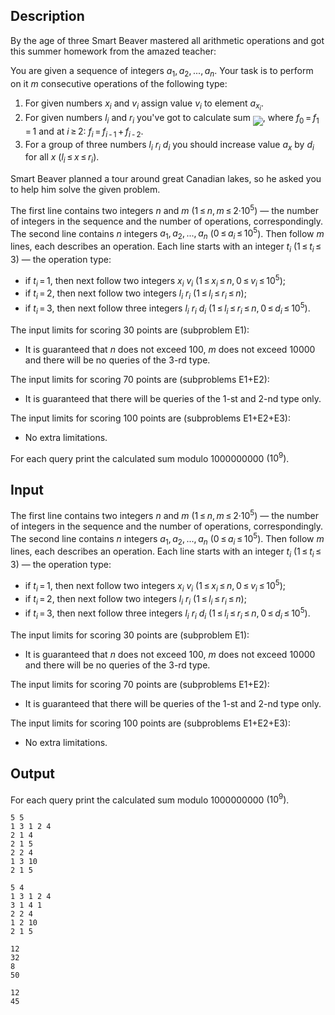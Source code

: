 ## Description

<div><p>By the age of three Smart Beaver mastered all arithmetic operations and got this summer homework from the amazed teacher:</p><p>You are given a sequence of integers <span class="tex-span"><i>a</i><sub class="lower-index">1</sub>, <i>a</i><sub class="lower-index">2</sub>, ..., <i>a</i><sub class="lower-index"><i>n</i></sub></span>. Your task is to perform on it <span class="tex-span"><i>m</i></span> consecutive operations of the following type:</p><ol> <li> For given numbers <span class="tex-span"><i>x</i><sub class="lower-index"><i>i</i></sub></span> and <span class="tex-span"><i>v</i><sub class="lower-index"><i>i</i></sub></span> assign value <span class="tex-span"><i>v</i><sub class="lower-index"><i>i</i></sub></span> to element <span class="tex-span"><i>a</i><sub class="lower-index"><i>x</i><sub class="lower-index"><i>i</i></sub></sub></span>. </li><li> For given numbers <span class="tex-span"><i>l</i><sub class="lower-index"><i>i</i></sub></span> and <span class="tex-span"><i>r</i><sub class="lower-index"><i>i</i></sub></span> you've got to calculate sum <img align="middle" class="tex-formula" src="file://IsLO3pyi.png" style="max-width: 100.0%;max-height: 100.0%;">, where <span class="tex-span"><i>f</i><sub class="lower-index">0</sub> = <i>f</i><sub class="lower-index">1</sub> = 1</span> and at <span class="tex-span"><i>i</i> ≥ 2</span>: <span class="tex-span"><i>f</i><sub class="lower-index"><i>i</i></sub> = <i>f</i><sub class="lower-index"><i>i</i> - 1</sub> + <i>f</i><sub class="lower-index"><i>i</i> - 2</sub></span>. </li><li> For a group of three numbers <span class="tex-span"><i>l</i><sub class="lower-index"><i>i</i></sub></span> <span class="tex-span"><i>r</i><sub class="lower-index"><i>i</i></sub></span> <span class="tex-span"><i>d</i><sub class="lower-index"><i>i</i></sub></span> you should increase value <span class="tex-span"><i>a</i><sub class="lower-index"><i>x</i></sub></span> by <span class="tex-span"><i>d</i><sub class="lower-index"><i>i</i></sub></span> for all <span class="tex-span"><i>x</i></span> <span class="tex-span">(<i>l</i><sub class="lower-index"><i>i</i></sub> ≤ <i>x</i> ≤ <i>r</i><sub class="lower-index"><i>i</i></sub>)</span>. </li></ol><p>Smart Beaver planned a tour around great Canadian lakes, so he asked you to help him solve the given problem.</p></div><div class="input-specification"><p>The first line contains two integers <span class="tex-span"><i>n</i></span> and <span class="tex-span"><i>m</i></span> (<span class="tex-span">1 ≤ <i>n</i>, <i>m</i> ≤ 2·10<sup class="upper-index">5</sup></span>) — the number of integers in the sequence and the number of operations, correspondingly. The second line contains <span class="tex-span"><i>n</i></span> integers <span class="tex-span"><i>a</i><sub class="lower-index">1</sub>, <i>a</i><sub class="lower-index">2</sub>, ..., <i>a</i><sub class="lower-index"><i>n</i></sub></span> (<span class="tex-span">0 ≤ <i>a</i><sub class="lower-index"><i>i</i></sub> ≤ 10<sup class="upper-index">5</sup></span>). Then follow <span class="tex-span"><i>m</i></span> lines, each describes an operation. Each line starts with an integer <span class="tex-span"><i>t</i><sub class="lower-index"><i>i</i></sub></span> (<span class="tex-span">1 ≤ <i>t</i><sub class="lower-index"><i>i</i></sub> ≤ 3</span>) — the operation type: </p><ul> <li> if <span class="tex-span"><i>t</i><sub class="lower-index"><i>i</i></sub> = 1</span>, then next follow two integers <span class="tex-span"><i>x</i><sub class="lower-index"><i>i</i></sub></span> <span class="tex-span"><i>v</i><sub class="lower-index"><i>i</i></sub></span> (<span class="tex-span">1 ≤ <i>x</i><sub class="lower-index"><i>i</i></sub> ≤ <i>n</i>, 0 ≤ <i>v</i><sub class="lower-index"><i>i</i></sub> ≤ 10<sup class="upper-index">5</sup></span>); </li><li> if <span class="tex-span"><i>t</i><sub class="lower-index"><i>i</i></sub> = 2</span>, then next follow two integers <span class="tex-span"><i>l</i><sub class="lower-index"><i>i</i></sub></span> <span class="tex-span"><i>r</i><sub class="lower-index"><i>i</i></sub></span> (<span class="tex-span">1 ≤ <i>l</i><sub class="lower-index"><i>i</i></sub> ≤ <i>r</i><sub class="lower-index"><i>i</i></sub> ≤ <i>n</i></span>); </li><li> if <span class="tex-span"><i>t</i><sub class="lower-index"><i>i</i></sub> = 3</span>, then next follow three integers <span class="tex-span"><i>l</i><sub class="lower-index"><i>i</i></sub></span> <span class="tex-span"><i>r</i><sub class="lower-index"><i>i</i></sub></span> <span class="tex-span"><i>d</i><sub class="lower-index"><i>i</i></sub></span> (<span class="tex-span">1 ≤ <i>l</i><sub class="lower-index"><i>i</i></sub> ≤ <i>r</i><sub class="lower-index"><i>i</i></sub> ≤ <i>n</i>, 0 ≤ <i>d</i><sub class="lower-index"><i>i</i></sub> ≤ 10<sup class="upper-index">5</sup></span>). </li></ul><p>The input limits for scoring <span class="tex-span">30</span> points are (subproblem E1): </p><ul> <li> It is guaranteed that <span class="tex-span"><i>n</i></span> does not exceed <span class="tex-span">100</span>, <span class="tex-span"><i>m</i></span> does not exceed <span class="tex-span">10000</span> and there will be no queries of the <span class="tex-span">3</span>-rd type. </li></ul><p>The input limits for scoring <span class="tex-span">70</span> points are (subproblems E1+E2): </p><ul> <li> It is guaranteed that there will be queries of the <span class="tex-span">1</span>-st and <span class="tex-span">2</span>-nd type only. </li></ul><p>The input limits for scoring <span class="tex-span">100</span> points are (subproblems E1+E2+E3): </p><ul> <li> No extra limitations. </li></ul></div><div class="output-specification"><p>For each query print the calculated sum modulo <span class="tex-span">1000000000</span> <span class="tex-span">(10<sup class="upper-index">9</sup>)</span>.</p></div>

## Input

<p>The first line contains two integers <span class="tex-span"><i>n</i></span> and <span class="tex-span"><i>m</i></span> (<span class="tex-span">1 ≤ <i>n</i>, <i>m</i> ≤ 2·10<sup class="upper-index">5</sup></span>) — the number of integers in the sequence and the number of operations, correspondingly. The second line contains <span class="tex-span"><i>n</i></span> integers <span class="tex-span"><i>a</i><sub class="lower-index">1</sub>, <i>a</i><sub class="lower-index">2</sub>, ..., <i>a</i><sub class="lower-index"><i>n</i></sub></span> (<span class="tex-span">0 ≤ <i>a</i><sub class="lower-index"><i>i</i></sub> ≤ 10<sup class="upper-index">5</sup></span>). Then follow <span class="tex-span"><i>m</i></span> lines, each describes an operation. Each line starts with an integer <span class="tex-span"><i>t</i><sub class="lower-index"><i>i</i></sub></span> (<span class="tex-span">1 ≤ <i>t</i><sub class="lower-index"><i>i</i></sub> ≤ 3</span>) — the operation type: </p><ul> <li> if <span class="tex-span"><i>t</i><sub class="lower-index"><i>i</i></sub> = 1</span>, then next follow two integers <span class="tex-span"><i>x</i><sub class="lower-index"><i>i</i></sub></span> <span class="tex-span"><i>v</i><sub class="lower-index"><i>i</i></sub></span> (<span class="tex-span">1 ≤ <i>x</i><sub class="lower-index"><i>i</i></sub> ≤ <i>n</i>, 0 ≤ <i>v</i><sub class="lower-index"><i>i</i></sub> ≤ 10<sup class="upper-index">5</sup></span>); </li><li> if <span class="tex-span"><i>t</i><sub class="lower-index"><i>i</i></sub> = 2</span>, then next follow two integers <span class="tex-span"><i>l</i><sub class="lower-index"><i>i</i></sub></span> <span class="tex-span"><i>r</i><sub class="lower-index"><i>i</i></sub></span> (<span class="tex-span">1 ≤ <i>l</i><sub class="lower-index"><i>i</i></sub> ≤ <i>r</i><sub class="lower-index"><i>i</i></sub> ≤ <i>n</i></span>); </li><li> if <span class="tex-span"><i>t</i><sub class="lower-index"><i>i</i></sub> = 3</span>, then next follow three integers <span class="tex-span"><i>l</i><sub class="lower-index"><i>i</i></sub></span> <span class="tex-span"><i>r</i><sub class="lower-index"><i>i</i></sub></span> <span class="tex-span"><i>d</i><sub class="lower-index"><i>i</i></sub></span> (<span class="tex-span">1 ≤ <i>l</i><sub class="lower-index"><i>i</i></sub> ≤ <i>r</i><sub class="lower-index"><i>i</i></sub> ≤ <i>n</i>, 0 ≤ <i>d</i><sub class="lower-index"><i>i</i></sub> ≤ 10<sup class="upper-index">5</sup></span>). </li></ul><p>The input limits for scoring <span class="tex-span">30</span> points are (subproblem E1): </p><ul> <li> It is guaranteed that <span class="tex-span"><i>n</i></span> does not exceed <span class="tex-span">100</span>, <span class="tex-span"><i>m</i></span> does not exceed <span class="tex-span">10000</span> and there will be no queries of the <span class="tex-span">3</span>-rd type. </li></ul><p>The input limits for scoring <span class="tex-span">70</span> points are (subproblems E1+E2): </p><ul> <li> It is guaranteed that there will be queries of the <span class="tex-span">1</span>-st and <span class="tex-span">2</span>-nd type only. </li></ul><p>The input limits for scoring <span class="tex-span">100</span> points are (subproblems E1+E2+E3): </p><ul> <li> No extra limitations. </li></ul>

## Output

<p>For each query print the calculated sum modulo <span class="tex-span">1000000000</span> <span class="tex-span">(10<sup class="upper-index">9</sup>)</span>.</p>





```input1
5 5
1 3 1 2 4
2 1 4
2 1 5
2 2 4
1 3 10
2 1 5

```




```input2
5 4
1 3 1 2 4
3 1 4 1
2 2 4
1 2 10
2 1 5

```




```output1
12
32
8
50

```




```output2
12
45

```


